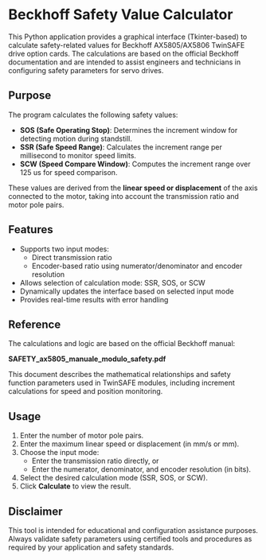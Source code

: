 # Beckhoff Safety Value Calculator

This Python application provides a graphical interface (Tkinter-based) to calculate safety-related values for Beckhoff AX5805/AX5806 TwinSAFE drive option cards. The calculations are based on the official Beckhoff documentation and are intended to assist engineers and technicians in configuring safety parameters for servo drives.

## Purpose

The program calculates the following safety values:

- **SOS (Safe Operating Stop)**: Determines the increment window for detecting motion during standstill.
- **SSR (Safe Speed Range)**: Calculates the increment range per millisecond to monitor speed limits.
- **SCW (Speed Compare Window)**: Computes the increment range over 125 us for speed comparison.

These values are derived from the **linear speed or displacement** of the axis connected to the motor, taking into account the transmission ratio and motor pole pairs.

## Features

- Supports two input modes:
  - Direct transmission ratio
  - Encoder-based ratio using numerator/denominator and encoder resolution
- Allows selection of calculation mode: SSR, SOS, or SCW
- Dynamically updates the interface based on selected input mode
- Provides real-time results with error handling

## Reference

The calculations and logic are based on the official Beckhoff manual:

**SAFETY_ax5805_manuale_modulo_safety.pdf**

This document describes the mathematical relationships and safety function parameters used in TwinSAFE modules, including increment calculations for speed and position monitoring.

## Usage

1. Enter the number of motor pole pairs.
2. Enter the maximum linear speed or displacement (in mm/s or mm).
3. Choose the input mode:
   - Enter the transmission ratio directly, or
   - Enter the numerator, denominator, and encoder resolution (in bits).
4. Select the desired calculation mode (SSR, SOS, or SCW).
5. Click **Calculate** to view the result.

## Disclaimer

This tool is intended for educational and configuration assistance purposes. Always validate safety parameters using certified tools and procedures as required by your application and safety standards.
